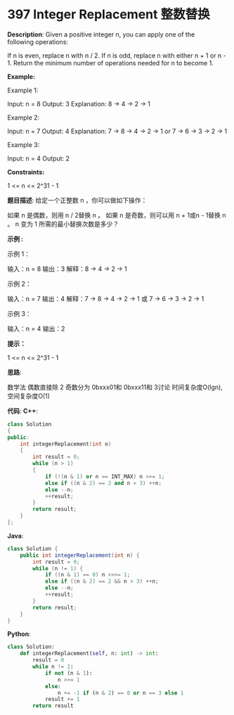 # 397 Integer Replacement 整数替换

__Description__:
Given a positive integer n, you can apply one of the following operations:

If n is even, replace n with n / 2.
If n is odd, replace n with either n + 1 or n - 1.
Return the minimum number of operations needed for n to become 1.

__Example:__

Example 1:

Input: n = 8
Output: 3
Explanation: 8 -> 4 -> 2 -> 1

Example 2:

Input: n = 7
Output: 4
Explanation: 7 -> 8 -> 4 -> 2 -> 1
or 7 -> 6 -> 3 -> 2 -> 1

Example 3:

Input: n = 4
Output: 2

__Constraints:__

1 <= n <= 2^31 - 1

__题目描述__:
给定一个正整数 n ，你可以做如下操作：

如果 n 是偶数，则用 n / 2替换 n 。
如果 n 是奇数，则可以用 n + 1或n - 1替换 n 。
n 变为 1 所需的最小替换次数是多少？

__示例 :__

示例 1：

输入：n = 8
输出：3
解释：8 -> 4 -> 2 -> 1

示例 2：

输入：n = 7
输出：4
解释：7 -> 8 -> 4 -> 2 -> 1
或 7 -> 6 -> 3 -> 2 -> 1

示例 3：

输入：n = 4
输出：2

__提示：__

1 <= n <= 2^31 - 1

__思路__:

数学法
偶数直接除 2
奇数分为 0bxxx01和 0bxxx11和 3讨论
时间复杂度O(lgn), 空间复杂度O(1)

__代码__:
__C++__:

```C++
class Solution 
{
public:
    int integerReplacement(int n) 
    {
        int result = 0;
        while (n > 1)
        {
            if (!(n & 1) or n == INT_MAX) n >>= 1;
            else if ((n & 2) == 2 and n > 3) ++n;
            else --n;
            ++result;
        }
        return result;
    }
};
```

__Java__:

```Java
class Solution {
    public int integerReplacement(int n) {
        int result = 0;
        while (n != 1) {
            if ((n & 1) == 0) n >>>= 1;
            else if ((n & 2) == 2 && n > 3) ++n;
            else --n;
            ++result;
        }
        return result;
    }
}
```

__Python__:

```Python
class Solution:
    def integerReplacement(self, n: int) -> int:
        result = 0
        while n != 1:
            if not (n & 1):
                n >>= 1
            else:
                n += -1 if (n & 2) == 0 or n == 3 else 1
            result += 1
        return result
```
